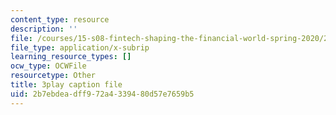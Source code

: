 ```yaml
---
content_type: resource
description: ''
file: /courses/15-s08-fintech-shaping-the-financial-world-spring-2020/2b7ebdeadff972a4339480d57e7659b5_kZ1EqqnUw6M.srt
file_type: application/x-subrip
learning_resource_types: []
ocw_type: OCWFile
resourcetype: Other
title: 3play caption file
uid: 2b7ebdea-dff9-72a4-3394-80d57e7659b5
---
```

